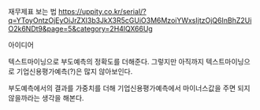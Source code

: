 재무제표 보는 법 
https://uppity.co.kr/serial/?q=YToyOntzOjEyOiJrZXl3b3JkX3R5cGUiO3M6MzoiYWxsIjtzOjQ6InBhZ2UiO2k6NDt9&page=5&category=2H4lQX66Ug

아이디어

텍스트마이닝으로 부도예측의 정확도를 더해준다.
그렇지만 아직까지 텍스트마이닝으로 기업신용평가예측(?)은 많지 않아보인다.


부도예측에서의 결과를 가중치를 더해 기업신용평가예측에서 마이너스값을 주면 되지 않을까라는 생각을 해본다.
